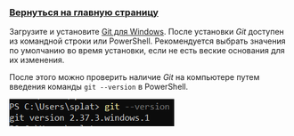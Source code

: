 ### [Вернуться на главную страницу](../readme.md)

Загрузите и установите [Git для Windows](https://git-scm.com/downloads). После установки _Git_ доступен из командной строки или PowerShell. Рекомендуется выбрать значения по умолчанию во время установки, если не есть веские основания для их изменения.

После этого можно проверить наличие _Git_ на компьютере путем введения команды `git --version` в PowerShell.

![](../screenshots/Screenshot_1.png)
